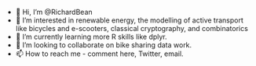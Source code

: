 - 👋 Hi, I’m @RichardBean
- 👀 I’m interested in renewable energy, the modelling of active transport like bicycles and e-scooters, classical cryptography, and combinatorics
- 🌱 I’m currently learning more R skills like dplyr.
- 💞️ I’m looking to collaborate on bike sharing data work.
- 📫 How to reach me - comment here, Twitter, email. 

<!---
RichardBean/RichardBean is a ✨ special ✨ repository because its `README.md` (this file) appears on your GitHub profile.
You can click the Preview link to take a look at your changes.
--->
